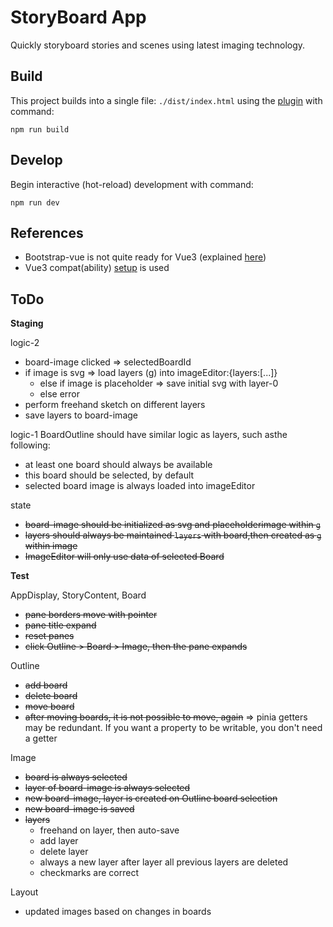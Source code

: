 # StoryBoard App

Quickly storyboard stories and scenes using latest imaging technology.


## Build

This project builds into a single file: `./dist/index.html` using the [plugin](https://github.com/richardtallent/vite-plugin-singlefile) with command:

```
npm run build
```

## Develop

Begin interactive (hot-reload) development with command:

```
npm run dev
```



## References

* Bootstrap-vue is not quite ready for Vue3 (explained [here](https://bootstrap-vue.org/vue3))
* Vue3 compat(ability) [setup](https://stackblitz.com/edit/bootstrap-vue-with-compat?file=main.js) is used



## ToDo

__Staging__

logic-2
* board-image clicked => selectedBoardId
* if image is svg => load layers (g) into imageEditor:{layers:[...]}
  - else if image is placeholder => save initial svg with layer-0
  - else error
* perform freehand sketch on different layers
* save layers to board-image

logic-1
BoardOutline should have similar logic as layers, such asthe following:
* at least one board should always be available
* this board should be selected, by default
* selected board image is always loaded into imageEditor

state
* ~~board-image should be initialized as svg and placeholderimage within `g`~~
* ~~layers should always be maintained `layers` with board,then created as `g` within image~~
* ~~ImageEditor will only use data of selected Board~~
 

 __Test__

AppDisplay, StoryContent, Board
* ~~pane borders move with pointer~~
* ~~pane title expand~~
* ~~reset panes~~
* ~~click Outline > Board > Image, then the pane expands~~

Outline
* ~~add board~~
* ~~delete board~~
* ~~move board~~
* ~~after moving boards, it is not possible to move, again~~ => pinia getters may be redundant. If you want a property to be writable, you don't need a getter

Image
* ~~board is always selected~~
* ~~layer of board-image is always selected~~
* ~~new board-image, layer is created on Outline board selection~~
* ~~new board-image is saved~~
* ~~layers~~
  - freehand on layer, then auto-save
  - add layer
  - delete layer
  - always a new layer after layer all previous layers are deleted
  - checkmarks are correct

Layout
* updated images based on changes in boards